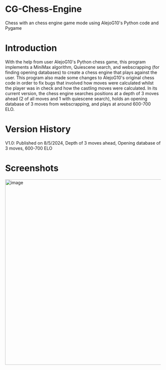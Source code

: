 # CG-Chess-Engine
Chess with an chess engine game mode using AlejoG10's Python code and Pygame

# Introduction
With the help from user AlejoG10's Python chess game, this program implements a MiniMax algorithm, Quiescene search, and webscrapping (for finding opening databases) to create a chess engine that plays against the user. This program also made some changes to AlejoG10's original chess code in order to fix bugs that involved how moves were calculated whilst the player was in check and how the castling moves were calculated. In its current version, the chess engine searches positions at a depth of 3 moves ahead (2 of all moves and 1 with quiescene search), holds an opening database of 3 moves from webscrapping, and plays at around 600-700 ELO.

# Version History
V1.0: Published on 8/5/2024, Depth of 3 moves ahead, Opening database of 3 moves, 600-700 ELO

# Screenshots
<img width="599" alt="image" src="https://github.com/user-attachments/assets/3ca54166-3be2-4182-96d8-2a70e4dbac33">
